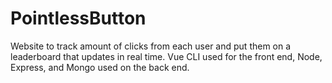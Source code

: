 # PointlessButton
Website to track amount of clicks from each user and put them on a leaderboard that updates in real time. 
Vue CLI used for the front end, Node, Express, and Mongo used on the back end.
